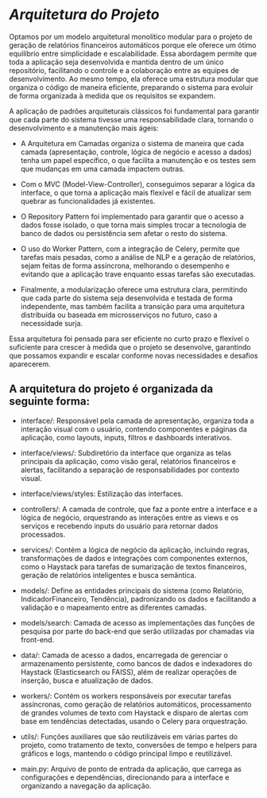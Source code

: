 # ***Arquitetura do Projeto***

Optamos por um modelo arquitetural monolítico modular para o projeto de geração de relatórios financeiros automáticos porque ele oferece um ótimo equilíbrio entre simplicidade e escalabilidade. Essa abordagem permite que toda a aplicação seja desenvolvida e mantida dentro de um único repositório, facilitando o controle e a colaboração entre as equipes de desenvolvimento. Ao mesmo tempo, ela oferece uma estrutura modular que organiza o código de maneira eficiente, preparando o sistema para evoluir de forma organizada à medida que os requisitos se expandem.

A aplicação de padrões arquiteturais clássicos foi fundamental para garantir que cada parte do sistema tivesse uma responsabilidade clara, tornando o desenvolvimento e a manutenção mais ágeis:

* A Arquitetura em Camadas organiza o sistema de maneira que cada camada (apresentação, controle, lógica de negócio e acesso a dados) tenha um papel específico, o que facilita a manutenção e os testes sem que mudanças em uma camada impactem outras.

* Com o MVC (Model-View-Controller), conseguimos separar a lógica da interface, o que torna a aplicação mais flexível e fácil de atualizar sem quebrar as funcionalidades já existentes.

* O Repository Pattern foi implementado para garantir que o acesso a dados fosse isolado, o que torna mais simples trocar a tecnologia de banco de dados ou persistência sem afetar o resto do sistema.

* O uso do Worker Pattern, com a integração de Celery, permite que tarefas mais pesadas, como a análise de NLP e a geração de relatórios, sejam feitas de forma assíncrona, melhorando o desempenho e evitando que a aplicação trave enquanto essas tarefas são executadas.

* Finalmente, a modularização oferece uma estrutura clara, permitindo que cada parte do sistema seja desenvolvida e testada de forma independente, mas também facilita a transição para uma arquitetura distribuída ou baseada em microsserviços no futuro, caso a necessidade surja.

Essa arquitetura foi pensada para ser eficiente no curto prazo e flexível o suficiente para crescer à medida que o projeto se desenvolve, garantindo que possamos expandir e escalar conforme novas necessidades e desafios aparecerem.


## A arquitetura do projeto é organizada da seguinte forma:

* interface/: Responsável pela camada de apresentação, organiza toda a interação visual com o usuário, contendo componentes e páginas da aplicação, como layouts, inputs, filtros e dashboards interativos.

* interface/views/: Subdiretório da interface que organiza as telas principais da aplicação, como visão geral, relatórios financeiros e alertas, facilitando a separação de responsabilidades por contexto visual.

* interface/views/styles: Estilização das interfaces.

* controllers/: A camada de controle, que faz a ponte entre a interface e a lógica de negócio, orquestrando as interações entre as views e os serviços e recebendo inputs do usuário para retornar dados processados.

* services/: Contém a lógica de negócio da aplicação, incluindo regras, transformações de dados e integrações com componentes externos, como o Haystack para tarefas de sumarização de textos financeiros, geração de relatórios inteligentes e busca semântica.

* models/: Define as entidades principais do sistema (como Relatório, IndicadorFinanceiro, Tendência), padronizando os dados e facilitando a validação e o mapeamento entre as diferentes camadas.

* models/search: Camada de acesso as implementações das funções de pesquisa por parte do back-end que serão utilizadas por chamadas via front-end.

* data/: Camada de acesso a dados, encarregada de gerenciar o armazenamento persistente, como bancos de dados e indexadores do Haystack (Elasticsearch ou FAISS), além de realizar operações de inserção, busca e atualização de dados.

* workers/: Contém os workers responsáveis por executar tarefas assíncronas, como geração de relatórios automáticos, processamento de grandes volumes de texto com Haystack e disparo de alertas com base em tendências detectadas, usando o Celery para orquestração.

* utils/: Funções auxiliares que são reutilizáveis em várias partes do projeto, como tratamento de texto, conversões de tempo e helpers para gráficos e logs, mantendo o código principal limpo e reutilizável.

* main.py: Arquivo de ponto de entrada da aplicação, que carrega as configurações e dependências, direcionando para a interface e organizando a navegação da aplicação.
